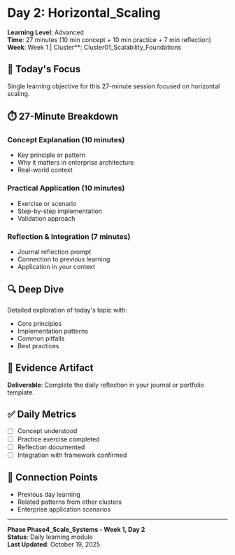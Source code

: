 # Day 2: Horizontal_Scaling

**Learning Level**: Advanced  
**Time**: 27 minutes (10 min concept + 10 min practice + 7 min reflection)  
**Week**: Week 1 | Cluster**: Cluster01_Scalability_Foundations

## 🎯 Today's Focus

Single learning objective for this 27-minute session focused on horizontal scaling.

## ⏱️ 27-Minute Breakdown

### Concept Explanation (10 minutes)

- Key principle or pattern
- Why it matters in enterprise architecture
- Real-world context

### Practical Application (10 minutes)

- Exercise or scenario
- Step-by-step implementation
- Validation approach

### Reflection & Integration (7 minutes)

- Journal reflection prompt
- Connection to previous learning
- Application in your context

## 🔍 Deep Dive

Detailed exploration of today's topic with:

- Core principles
- Implementation patterns
- Common pitfalls
- Best practices

## 💼 Evidence Artifact

**Deliverable**: Complete the daily reflection in your journal or portfolio template.

## ✅ Daily Metrics

- [ ] Concept understood
- [ ] Practice exercise completed
- [ ] Reflection documented
- [ ] Integration with framework confirmed

## 🔗 Connection Points

- Previous day learning
- Related patterns from other clusters
- Enterprise application scenarios

---

**Phase Phase4_Scale_Systems - Week 1, Day 2**  
**Status**: Daily learning module  
**Last Updated**: October 19, 2025

